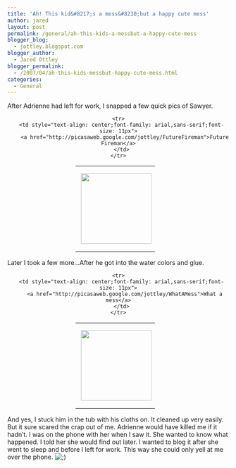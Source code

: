 ```yaml
---
title: 'Ah! This kid&#8217;s a mess&#8230;but a happy cute mess'
author: jared
layout: post
permalink: /general/ah-this-kids-a-messbut-a-happy-cute-mess
blogger_blog:
  - jottley.blogspot.com
blogger_author:
  - Jared Ottley
blogger_permalink:
  - /2007/04/ah-this-kids-messbut-happy-cute-mess.html
categories:
  - General
---
```

After Adrienne had left for work, I snapped a few quick pics of Sawyer. <div align="center">
  <table style="width: 194px">
    <tr>
      <td style="height: 194px" align="center">
        <a href="http://picasaweb.google.com/jottley/FutureFireman"><img src="http://lh4.google.com/image/jottley/Ri2qE44kXqE/AAAAAAAAAW0/-QXuYAZPp08/s160-c/FutureFireman.jpg" style="margin: 1px 0pt 0pt 4px" height="160" width="160" /></a>
      </td>
    </tr>
    
    <tr>
      <td style="text-align: center;font-family: arial,sans-serif;font-size: 11px">
        <a href="http://picasaweb.google.com/jottley/FutureFireman">Future Fireman</a>
      </td>
    </tr>
  </table>
</div>

Later I took a few more&#8230;After he got into the water colors and glue. <div align="center">
  <table style="width: 194px">
    <tr>
      <td style="height: 194px" align="center">
        <a href="http://picasaweb.google.com/jottley/WhatAMess"><img src="http://lh6.google.com/image/jottley/Ri2qyY4kXwE/AAAAAAAAAWw/BEKQfLJ0NJo/s160-c/WhatAMess.jpg" style="margin: 1px 0pt 0pt 4px" height="160" width="160" /></a>
      </td>
    </tr>
    
    <tr>
      <td style="text-align: center;font-family: arial,sans-serif;font-size: 11px">
        <a href="http://picasaweb.google.com/jottley/WhatAMess">What a mess</a>
      </td>
    </tr>
  </table>
</div>

And yes, I stuck him in the tub with his cloths on. It cleaned up very easily. But it sure scared the crap out of me. Adrienne would have killed me if it hadn&#8217;t. I was on the phone with her when I saw it. She wanted to know what happened. I told her she would find out later. I wanted to blog it after she went to sleep and before I left for work. This way she could only yell at me over the phone. <img src="http://jared.ottleys.net/wp-includes/images/smilies/icon_wink.gif" alt=";)" class="wp-smiley" />